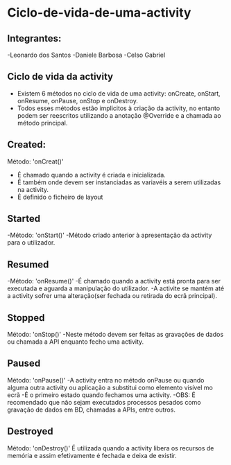 # Ciclo-de-vida-de-uma-activity

## Integrantes:
-Leonardo dos Santos 
-Daniele Barbosa 
-Celso Gabriel

## Ciclo de vida da activity
- Existem 6 métodos no ciclo de vida de uma activity: onCreate, onStart, onResume, onPause, onStop e onDestroy.
- Todos esses métodos estão implicitos à criação da activity, no entanto podem ser reescritos utilizando a anotação @Override e a chamada ao método principal.

## Created:
Método: 'onCreat()'
- É chamado quando a activity é criada e inicializada.
- É também onde devem ser instanciadas as variavéis a serem utilizadas na activity.
- É definido o ficheiro de layout

 ## Started
  -Método: 'onStart()'
  -Método criado anterior à apresentação da activity para o utilizador.

 ## Resumed
  -Método: 'onResume()'
  -É chamado quando a activity está pronta para ser executada e aguarda a manipulação do utilizador.
  -A activite se mantém até a activity sofrer uma alteração(ser fechada ou retirada do ecrã principal).

  ## Stopped
  Método: 'onStop()'
  -Neste método devem ser feitas as gravações de dados ou chamada a API enquanto fecho uma activity.

  ## Paused
  Método: 'onPause()'
  -A activity entra no método onPause ou quando alguma outra activity ou aplicação a substitui como elemento visível mo ecrã
  -É o primeiro estado quando fechamos uma activity.
  -OBS: É recomendado que não sejam executados processos pesados como gravação de dados em BD, chamadas a APIs, entre outros.

  ## Destroyed
  Método: 'onDestroy()'
  É utilizada quando a activity libera os recursos de memória e assim efetivamente é fechada e deixa de existir.
  
  
